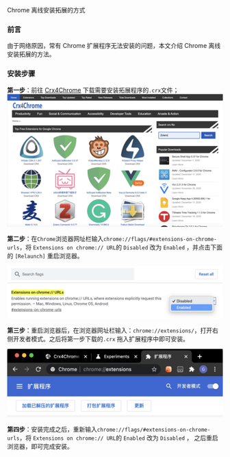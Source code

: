 Chrome 离线安装拓展的方式



### 前言

由于网络原因，常有 Chrome 扩展程序无法安装的问题，本文介绍 Chrome 离线安装拓展的方法。


### 安装步骤

**第一步**：前往 [Crx4Chrome](https://www.crx4chrome.com/) 下载需要安装拓展程序的`.crx`文件；
![](./images/01.jpg)

**第二步**：在`Chrome`浏览器网址栏输入`chrome://flags/#extensions-on-chrome-urls`，将 `Extensions on chrome:// URL`的 `Disabled` 改为 `Enabled` ，并点击下面的 `[Relaunch]` 重启浏览器。

![](./images/02.jpg)

**第三步**：重启浏览器后，在浏览器网址栏输入：`chrome://extensions/`，打开右侧开发者模式。之后将第一步下载的`.crx` 拖入扩展程序中即可安装。

![](./images/03.jpg)

**第四步**：安装完成之后，重新输入`chrome://flags/#extensions-on-chrome-urls`，将 `Extensions on chrome:// URL`的 `Enabled` 改为 `Disabled` ， 之后重启浏览器，即可完成安装。

